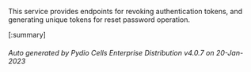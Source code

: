 






This service provides endpoints for revoking authentication tokens, and generating unique tokens for reset password operation.

[:summary]

###### Auto generated by Pydio Cells Enterprise Distribution v4.0.7 on 20-Jan-2023
